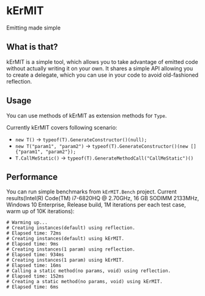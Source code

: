 # kErMIT

Emitting made simple

## What is that?

kErMIT is a simple tool, which allows you to take advantage of emitted code without actually writing it on your own. It shares a simple API allowing you to create a delegate, which you can use in your code to avoid old-fashioned reflection.

## Usage

You can use methods of kErMIT as extension methods for `Type`.

Currently kErMIT covers following scenario:
* `new T()` -> `typeof(T).GenerateConstructor()(null);`
* `new T("param1", "param2")` -> `typeof(T).GenerateConstructor()(new []{"param1", "param2"});`
* `T.CallMeStatic()` -> `typeof(T).GenerateMethodCall("CallMeStatic")()`

## Performance

You can run simple benchmarks from `kErMIT.Bench` project. Current results(Intel(R) Code(TM) i7-6820HQ @ 2.70GHz, 16 GB SODIMM 2133MHz, Windows 10 Enterprise, Release build, 1M iterations per each test case, warm up of 10K iterations):

```
# Warming up...
# Creating instances(default) using reflection.
# Elapsed time: 72ms
# Creating instances(default) using kErMIT.
# Elapsed time: 9ms
# Creating instances(1 param) using reflection.
# Elapsed time: 934ms
# Creating instances(1 param) using kErMIT.
# Elapsed time: 16ms
# Calling a static method(no params, void) using reflection.
# Elapsed time: 152ms
# Creating a static method(no params, void) using kErMIT.
# Elapsed time: 6ms
```
